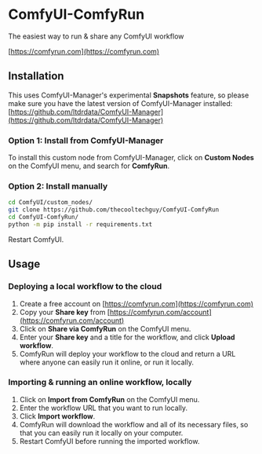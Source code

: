 # ComfyUI-ComfyRun

The easiest way to run & share any ComfyUI workflow

[https://comfyrun.com](https://comfyrun.com)

## Installation

This uses ComfyUI-Manager's experimental **Snapshots** feature, so please make sure you have the latest version of ComfyUI-Manager installed: [https://github.com/ltdrdata/ComfyUI-Manager](https://github.com/ltdrdata/ComfyUI-Manager)


### Option 1: Install from ComfyUI-Manager
To install this custom node from ComfyUI-Manager, click on **Custom Nodes** on the ComfyUI menu, and search for **ComfyRun**.

### Option 2: Install manually
```bash
cd ComfyUI/custom_nodes/
git clone https://github.com/thecooltechguy/ComfyUI-ComfyRun
cd ComfyUI-ComfyRun/
python -m pip install -r requirements.txt
``` 

Restart ComfyUI.

## Usage

### Deploying a local workflow to the cloud

1. Create a free account on [https://comfyrun.com](https://comfyrun.com)
2. Copy your **Share key** from [https://comfyrun.com/account](https://comfyrun.com/account)
3. Click on **Share via ComfyRun** on the ComfyUI menu.
4. Enter your **Share key** and a title for the workflow, and click **Upload workflow**.
5. ComfyRun will deploy your workflow to the cloud and return a URL where anyone can easily run it online, or run it locally.

### Importing & running an online workflow, locally

1. Click on **Import from ComfyRun** on the ComfyUI menu.
2. Enter the workflow URL that you want to run locally.
3. Click **Import workflow**.
5. ComfyRun will download the workflow and all of its necessary files, so that you can easily run it locally on your computer.
5. Restart ComfyUI before running the imported workflow.
